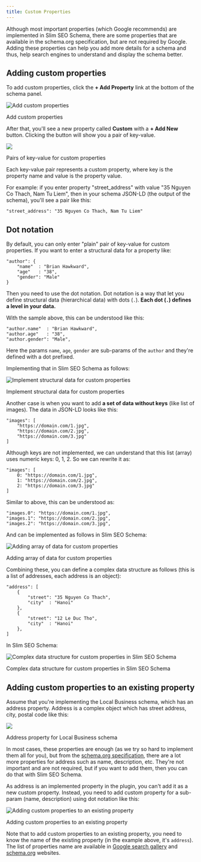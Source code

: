 ```yaml
---
title: Custom Properties
---
```


Although most important properties (which Google recommends) are implemented in Slim SEO Schema, there are some properties that are available in the schema.org specification, but are not required by Google. Adding these properties can help you add more details for a schema and thus, help search engines to understand and display the schema better.

## Adding custom properties

To add custom properties, click the **\+ Add Property** link at the bottom of the schema panel.

![Add custom properties](https://i.imgur.com/2q09Hdv.png)

Add custom properties

After that, you'll see a new property called **Custom** with a **\+ Add New** button. Clicking the button will show you a pair of key-value.

![](https://i.imgur.com/U2F7HQm.png)

Pairs of key-value for custom properties

Each key-value pair represents a custom property, where key is the property name and value is the property value.

For example: if you enter property "street_address" with value "35 Nguyen Co Thach, Nam Tu Liem", then in your schema JSON-LD (the output of the schema), you'll see a pair like this:

```
"street_address": "35 Nguyen Co Thach, Nam Tu Liem"
```

## Dot notation

By default, you can only enter "plain" pair of key-value for custom properties. If you want to enter a structural data for a property like:

```
"author": {
    "name"  : "Brian Hawkward",
    "age"   : "38",
    "gender": "Male"
}
```

Then you need to use the dot notation. Dot notation is a way that let you define structural data (hierarchical data) with dots (`.`). **Each dot (`.`) defines a level in your data.**

With the sample above, this can be understood like this:

```
"author.name"  : "Brian Hawkward",
"author.age"   : "38",
"author.gender": "Male",
```

Here the params `name`, `age`, `gender` are sub-params of the `author` and they're defined with a dot prefixed.

Implementing that in Slim SEO Schema as follows:

![Implement structural data for custom properties](https://i.imgur.com/QwE9R3D.png)

Implement structural data for custom properties

Another case is when you want to add **a set of data without keys** (like list of images). The data in JSON-LD looks like this:

```
"images": [
    "https://domain.com/1.jpg",
    "https://domain.com/2.jpg",
    "https://domain.com/3.jpg"
]
```

Although keys are not implemented, we can understand that this list (array) uses numeric keys: 0, 1, 2. So we can rewrite it as:

```
"images": [
    0: "https://domain.com/1.jpg",
    1: "https://domain.com/2.jpg",
    2: "https://domain.com/3.jpg"
]
```

Similar to above, this can be understood as:

```
"images.0": "https://domain.com/1.jpg",
"images.1": "https://domain.com/2.jpg",
"images.2": "https://domain.com/3.jpg",
```

And can be implemented as follows in Slim SEO Schema:

![Adding array of data for custom properties](https://i.imgur.com/8qc7Wm7.png)

Adding array of data for custom properties

Combining these, you can define a complex data structure as follows (this is a list of addresses, each address is an object):

```
"address": [
    {
        "street": "35 Nguyen Co Thach",
        "city"  : "Hanoi"
    },
    {
        "street": "12 Le Duc Tho",
        "city"  : "Hanoi"
    },
]
```

In Slim SEO Schema:

![Complex data structure for custom properties in Slim SEO Schema](https://i.imgur.com/TwhqUbz.png)

Complex data structure for custom properties in Slim SEO Schema

## Adding custom properties to an existing property

Assume that you're implementing the Local Business schema, which has an address property. Address is a complex object which has street address, city, postal code like this:

![](https://i.imgur.com/z7IrbUk.png)

Address property for Local Business schema

In most cases, these properties are enough (as we try so hard to implement them all for you), but from the [schema.org specification](https://schema.org/PostalAddress), there are a lot more properties for address such as name, description, etc. They're not important and are not required, but if you want to add them, then you can do that with Slim SEO Schema.

As address is an implemented property in the plugin, you can't add it as a new custom property. Instead, you need to add custom property for a sub-param (name, description) using dot notation like this:

![Adding custom properties to an existing property](https://i.imgur.com/TAkqR13.png)

Adding custom properties to an existing property

Note that to add custom properties to an existing property, you need to know the name of the existing property (in the example above, it's `address`). The list of properties name are available in [Google search gallery](https://developers.google.com/search/docs/advanced/structured-data/search-gallery) and [schema.org](https://schema.org) websites.
